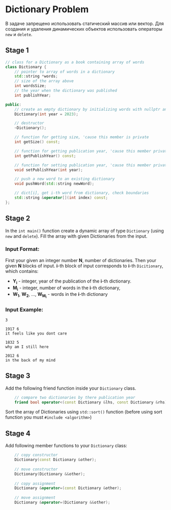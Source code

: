 # Dictionary Problem
В задаче запрещено использовать статический массив или вектор.
Для создания и удаления динамических объектов использовать операторы `new` и `delete`.

## Stage 1
```c++
// class for a Dictionary as a book containing array of words
class Dictionary {
    // pointer to array of words in a dictionary
    std::string *words;
    // size of the array above
    int wordsSize;
    // the year when the dictionary was published
    int publishYear;

public:
    // create an empty dictionary by initializing words with nullptr and wordsSize with 0
    Dictionary(int year = 2023);

    // destructor
    ~Dictionary();

    // function for getting size, 'cause this member is private
    int getSize() const;

    // function for getting publication year, 'cause this member private
    int getPublishYear() const;

    // function for setting publication year, 'cause this member private
    void setPublishYear(int year);

    // push a new word to an existing dictionary
    void pushWord(std::string newWord);

    // dict[i], get i-th word from dictionary, check boundaries
    std::string &operator[](int index) const;
};
```

## Stage 2
In the `int main()` function create a dynamic array of type `Dictionary` (using `new` and `delete`).
Fill the array with given Dictionaries from the input.

### Input Format:
First your given an integer number **N**, number of dictionaries.
Then your given **N** blocks of input.
**i**-th block of input corresponds to **i**-th `Dicitionary`, which contains:
* **Y<sub>i</sub>** - integer, year of the publication of the **i**-th dictionary.
* **M<sub>i</sub>** - integer, number of words in the **i**-th dictionary,
* **W<sub>1</sub>**, **W<sub>2</sub>**, ..., **W<sub>M<sub>i</sub></sub>** - words in the **i**-th dictionary
### Input Example:
```
3

1917 6
it feels like you dont care

1832 5
why am I still here

2012 6
in the back of my mind
```

## Stage 3
Add the following friend function inside your `Dictionary` class.
```c++
    // compare two dictionaries by there publication year
    friend bool operator<(const Dictionary &lhs, const Dictionary &rhs);
```

Sort the array of Dictionaries using `std::sort()` function
(before using sort function you must `#include <algorithm>`)

## Stage 4
Add following member functions to your `Dictionary` class:

```c++
    // copy constructor
    Dictionary(const Dictionary &other);
    
    // move constructor
    Dictionary(Dictionary &&other);
    
    // copy assignment
    Dictionary &operator=(const Dictionary &other);
    
    // move assignment
    Dictionary &operator=(Dictionary &&other);
```
